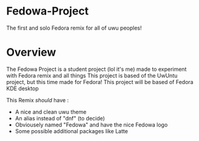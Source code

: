 # Fedowa-Project
The first and solo Fedora remix for all of uwu peoples!

# Overview
The Fedowa Project is a student project (lol it's me) made to experiment with Fedora remix and all things
This project is based of the UwUntu project, but this time made for Fedora!
This project will be based of Fedora KDE desktop 

This Remix *should* have :
  - A nice and clean uwu theme
  - An alias instead of "dnf" (to decide)
  - Obviousely named "Fedowa" and have the nice Fedowa logo
  - Some possible additional packages like Latte
